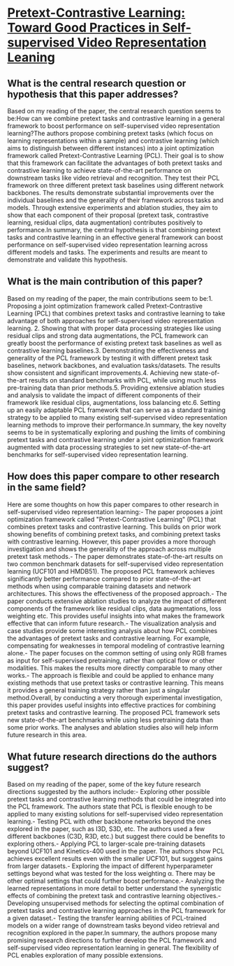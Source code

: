 # [Pretext-Contrastive Learning: Toward Good Practices in Self-supervised   Video Representation Leaning](https://arxiv.org/abs/2010.15464)

## What is the central research question or hypothesis that this paper addresses?

Based on my reading of the paper, the central research question seems to be:How can we combine pretext tasks and contrastive learning in a general framework to boost performance on self-supervised video representation learning?The authors propose combining pretext tasks (which focus on learning representations within a sample) and contrastive learning (which aims to distinguish between different instances) into a joint optimization framework called Pretext-Contrastive Learning (PCL). Their goal is to show that this framework can facilitate the advantages of both pretext tasks and contrastive learning to achieve state-of-the-art performance on downstream tasks like video retrieval and recognition. They test their PCL framework on three different pretext task baselines using different network backbones. The results demonstrate substantial improvements over the individual baselines and the generality of their framework across tasks and models. Through extensive experiments and ablation studies, they aim to show that each component of their proposal (pretext task, contrastive learning, residual clips, data augmentation) contributes positively to performance.In summary, the central hypothesis is that combining pretext tasks and contrastive learning in an effective general framework can boost performance on self-supervised video representation learning across different models and tasks. The experiments and results are meant to demonstrate and validate this hypothesis.


## What is the main contribution of this paper?

Based on my reading of the paper, the main contributions seem to be:1. Proposing a joint optimization framework called Pretext-Contrastive Learning (PCL) that combines pretext tasks and contrastive learning to take advantage of both approaches for self-supervised video representation learning. 2. Showing that with proper data processing strategies like using residual clips and strong data augmentations, the PCL framework can greatly boost the performance of existing pretext task baselines as well as contrastive learning baselines.3. Demonstrating the effectiveness and generality of the PCL framework by testing it with different pretext task baselines, network backbones, and evaluation tasks/datasets. The results show consistent and significant improvements.4. Achieving new state-of-the-art results on standard benchmarks with PCL, while using much less pre-training data than prior methods.5. Providing extensive ablation studies and analysis to validate the impact of different components of their framework like residual clips, augmentations, loss balancing etc.6. Setting up an easily adaptable PCL framework that can serve as a standard training strategy to be applied to many existing self-supervised video representation learning methods to improve their performance.In summary, the key novelty seems to be in systematically exploring and pushing the limits of combining pretext tasks and contrastive learning under a joint optimization framework augmented with data processing strategies to set new state-of-the-art benchmarks for self-supervised video representation learning.


## How does this paper compare to other research in the same field?

Here are some thoughts on how this paper compares to other research in self-supervised video representation learning:- The paper proposes a joint optimization framework called "Pretext-Contrastive Learning" (PCL) that combines pretext tasks and contrastive learning. This builds on prior work showing benefits of combining pretext tasks, and combining pretext tasks with contrastive learning. However, this paper provides a more thorough investigation and shows the generality of the approach across multiple pretext task methods.- The paper demonstrates state-of-the-art results on two common benchmark datasets for self-supervised video representation learning (UCF101 and HMDB51). The proposed PCL framework achieves significantly better performance compared to prior state-of-the-art methods when using comparable training datasets and network architectures. This shows the effectiveness of the proposed approach.- The paper conducts extensive ablation studies to analyze the impact of different components of the framework like residual clips, data augmentations, loss weighting etc. This provides useful insights into what makes the framework effective that can inform future research.- The visualization analysis and case studies provide some interesting analysis about how PCL combines the advantages of pretext tasks and contrastive learning. For example, compensating for weaknesses in temporal modeling of contrastive learning alone.- The paper focuses on the common setting of using only RGB frames as input for self-supervised pretraining, rather than optical flow or other modalities. This makes the results more directly comparable to many other works.- The approach is flexible and could be applied to enhance many existing methods that use pretext tasks or contrastive learning. This means it provides a general training strategy rather than just a singular method.Overall, by conducting a very thorough experimental investigation, this paper provides useful insights into effective practices for combining pretext tasks and contrastive learning. The proposed PCL framework sets new state-of-the-art benchmarks while using less pretraining data than some prior works. The analyses and ablation studies also will help inform future research in this area.


## What future research directions do the authors suggest?

Based on my reading of the paper, some of the key future research directions suggested by the authors include:- Exploring other possible pretext tasks and contrastive learning methods that could be integrated into the PCL framework. The authors state that PCL is flexible enough to be applied to many existing solutions for self-supervised video representation learning.- Testing PCL with other backbone networks beyond the ones explored in the paper, such as I3D, S3D, etc. The authors used a few different backbones (C3D, R3D, etc.) but suggest there could be benefits to exploring others.- Applying PCL to larger-scale pre-training datasets beyond UCF101 and Kinetics-400 used in the paper. The authors show PCL achieves excellent results even with the smaller UCF101, but suggest gains from larger datasets.- Exploring the impact of different hyperparameter settings beyond what was tested for the loss weighting α. There may be other optimal settings that could further boost performance.- Analyzing the learned representations in more detail to better understand the synergistic effects of combining the pretext task and contrastive learning objectives.- Developing unsupervised methods for selecting the optimal combination of pretext tasks and contrastive learning approaches in the PCL framework for a given dataset.- Testing the transfer learning abilities of PCL-trained models on a wider range of downstream tasks beyond video retrieval and recognition explored in the paper.In summary, the authors propose many promising research directions to further develop the PCL framework and self-supervised video representation learning in general. The flexibility of PCL enables exploration of many possible extensions.
